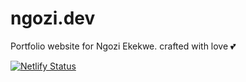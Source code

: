 # ngozi.dev

Portfolio website for Ngozi Ekekwe. crafted with love 💕

[![Netlify Status](https://api.netlify.com/api/v1/badges/f77329de-f72a-44bd-99fa-10a59ffde7c4/deploy-status)](https://app.netlify.com/sites/tender-johnson-8aab93/deploys)
